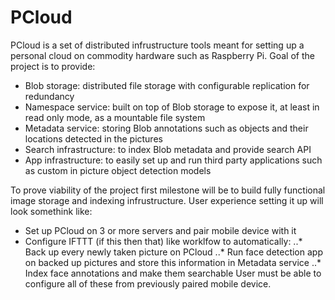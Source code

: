 # PCloud
PCloud is a set of distributed infrustructure tools meant for setting up a personal cloud on commodity hardware such as Raspberry Pi.
Goal of the project is to provide:
* Blob storage: distributed file storage with configurable replication for redundancy
* Namespace service: built on top of Blob storage to expose it, at least in read only mode, as a mountable file system
* Metadata service: storing Blob annotations such as objects and their locations detected in the pictures
* Search infrastructure: to index Blob metadata and provide search API
* App infrastructure: to easily set up and run third party applications such as custom in picture object detection models

To prove viability of the project first milestone will be to build fully functional image storage and indexing infrustructure. User experience setting it up will look somethink like:
* Set up PCloud on 3 or more servers and pair mobile device with it
* Configure IFTTT (if this then that) like worklfow to automatically:
..* Back up every newly taken picture on PCloud
..* Run face detection app on backed up pictures and store this information in Metadata service
..* Index face annotations and make them searchable
User must be able to configure all of these from previously paired mobile device.